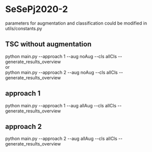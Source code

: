 # SeSePj2020-2
parameters for augmentation and classification could be modified in utils/constants.py <br>
## TSC without augmentation
python main.py --approach 1 --aug noAug --cls allCls --generate_results_overview<br>
or<br>
python main.py --approach 2 --aug noAug --cls allCls --generate_results_overview<br>
## approach 1
python main.py --approach 1 --aug allAug --cls allCls --generate_results_overview<br>
## approach 2
python main.py --approach 2 --aug allAug --cls allCls --generate_results_overview<br>
